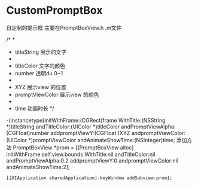 # CustomPromptBox
自定制的提示框
主要在PromptBoxView.h .m文件

/*
 * 
 * titleString   展示的文字
 *
 * titleColor   文字的颜色
 * number     透明du 0~1
 *
 * XYZ     展示view 的位置
 * promptViewColor  展示view 的颜色
 *
 * time  动画时长
 */

-(instancetype)initWithFrame:(CGRect)frame WithTitle:(NSString *)titleString andTitleColor:(UIColor *)titleColor 
andPromptViewAlpha:(CGFloat)number addpromptViewY:(CGFloat )XYZ 
andpromptViewColor:(UIColor *)promptViewColor andAnimateShowTime:(NSInteger)time;
添加方法
PromptBoxView *prom = [[PromptBoxView  alloc] initWithFrame:self.view.bounds WithTitle:nil andTitleColor:nil andPromptViewAlpha:0.2 addpromptViewY:0 andpromptViewColor:nil andAnimateShowTime:2];
   
    [[UIApplication sharedApplication].keyWindow addSubview:prom];
